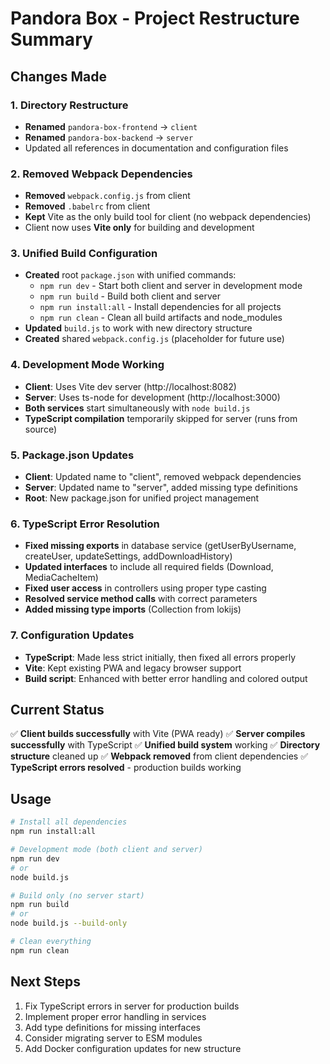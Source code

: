 # Pandora Box - Project Restructure Summary

## Changes Made

### 1. Directory Restructure
- **Renamed** `pandora-box-frontend` → `client`
- **Renamed** `pandora-box-backend` → `server`
- Updated all references in documentation and configuration files

### 2. Removed Webpack Dependencies
- **Removed** `webpack.config.js` from client
- **Removed** `.babelrc` from client
- **Kept** Vite as the only build tool for client (no webpack dependencies)
- Client now uses **Vite only** for building and development

### 3. Unified Build Configuration
- **Created** root `package.json` with unified commands:
  - `npm run dev` - Start both client and server in development mode
  - `npm run build` - Build both client and server
  - `npm run install:all` - Install dependencies for all projects
  - `npm run clean` - Clean all build artifacts and node_modules
- **Updated** `build.js` to work with new directory structure
- **Created** shared `webpack.config.js` (placeholder for future use)

### 4. Development Mode Working
- **Client**: Uses Vite dev server (http://localhost:8082)
- **Server**: Uses ts-node for development (http://localhost:3000)
- **Both services** start simultaneously with `node build.js`
- **TypeScript compilation** temporarily skipped for server (runs from source)

### 5. Package.json Updates
- **Client**: Updated name to "client", removed webpack dependencies
- **Server**: Updated name to "server", added missing type definitions
- **Root**: New package.json for unified project management

### 6. TypeScript Error Resolution
- **Fixed missing exports** in database service (getUserByUsername, createUser, updateSettings, addDownloadHistory)
- **Updated interfaces** to include all required fields (Download, MediaCacheItem)
- **Fixed user access** in controllers using proper type casting
- **Resolved service method calls** with correct parameters
- **Added missing type imports** (Collection from lokijs)

### 7. Configuration Updates
- **TypeScript**: Made less strict initially, then fixed all errors properly
- **Vite**: Kept existing PWA and legacy browser support
- **Build script**: Enhanced with better error handling and colored output

## Current Status

✅ **Client builds successfully** with Vite (PWA ready)
✅ **Server compiles successfully** with TypeScript
✅ **Unified build system** working
✅ **Directory structure** cleaned up
✅ **Webpack removed** from client dependencies
✅ **TypeScript errors resolved** - production builds working

## Usage

```bash
# Install all dependencies
npm run install:all

# Development mode (both client and server)
npm run dev
# or
node build.js

# Build only (no server start)
npm run build
# or
node build.js --build-only

# Clean everything
npm run clean
```

## Next Steps

1. Fix TypeScript errors in server for production builds
2. Implement proper error handling in services
3. Add type definitions for missing interfaces
4. Consider migrating server to ESM modules
5. Add Docker configuration updates for new structure